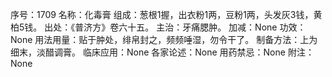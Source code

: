 序号：1709
名称：化毒膏
组成：葱根1握，出衣粉1两，豆粉1两，头发灰3钱，黄柏5钱。
出处：《普济方》卷六十五。
主治：牙痛腮肿。
加减：None
功效：None
用法用量：贴于肿处，绯帛封之，频频唾湿，勿令干了。
制备方法：上为细末，淡醋调膏。
临床应用：None
各家论述：None
用药禁忌：None
附注：None
